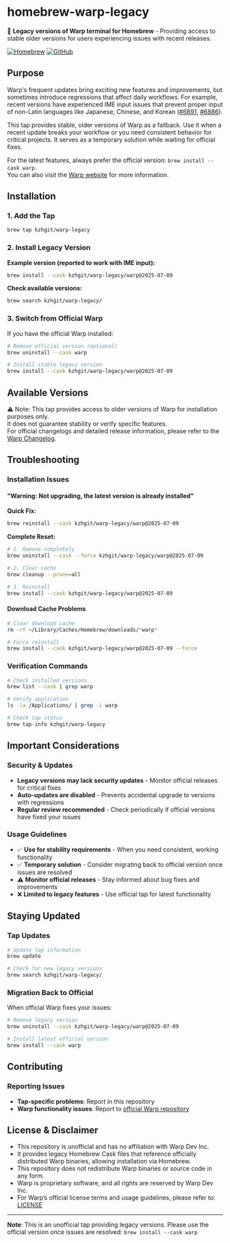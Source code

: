 # homebrew-warp-legacy

🍺 **Legacy versions of Warp terminal for Homebrew** - Providing access to stable older versions for users experiencing issues with recent releases.

[![Homebrew](https://img.shields.io/badge/Homebrew-tap-orange.svg)](https://brew.sh/)
[![GitHub](https://img.shields.io/badge/GitHub-kzhgit/homebrew--warp--legacy-blue.svg)](https://github.com/kzhgit/homebrew-warp-legacy)

## Purpose

Warp's frequent updates bring exciting new features and improvements, but sometimes introduce regressions that affect daily workflows. For example, recent versions have experienced IME input issues that prevent proper input of non-Latin languages like Japanese, Chinese, and Korean ([#6891](https://github.com/warpdotdev/Warp/issues/6891), [#6886](https://github.com/warpdotdev/Warp/issues/6886)).

This tap provides stable, older versions of Warp as a fallback. Use it when a recent update breaks your workflow or you need consistent behavior for critical projects. It serves as a temporary solution while waiting for official fixes.

For the latest features, always prefer the official version: `brew install --cask warp`.  
You can also visit the [Warp website](https://www.warp.dev/) for more information.

## Installation

### 1. Add the Tap

```bash
brew tap kzhgit/warp-legacy
```

### 2. Install Legacy Version

**Example version (reported to work with IME input):**
```bash
brew install --cask kzhgit/warp-legacy/warp@2025-07-09
```

**Check available versions:**
```bash
brew search kzhgit/warp-legacy/
```

### 3. Switch from Official Warp

If you have the official Warp installed:

```bash
# Remove official version (optional)
brew uninstall --cask warp

# Install stable legacy version
brew install --cask kzhgit/warp-legacy/warp@2025-07-09
```

## Available Versions

⚠️ Note: This tap provides access to older versions of Warp for installation purposes only.  
It does not guarantee stability or verify specific features.  
For official changelogs and detailed release information, please refer to the [Warp Changelog](https://docs.warp.dev/getting-started/changelog).

## Troubleshooting

### Installation Issues

#### "Warning: Not upgrading, the latest version is already installed"

**Quick Fix:**
```bash
brew reinstall --cask kzhgit/warp-legacy/warp@2025-07-09
```

**Complete Reset:**
```bash
# 1. Remove completely
brew uninstall --cask --force kzhgit/warp-legacy/warp@2025-07-09

# 2. Clear cache
brew cleanup --prune=all

# 3. Reinstall
brew install --cask kzhgit/warp-legacy/warp@2025-07-09
```

#### Download Cache Problems

```bash
# Clear download cache
rm -rf ~/Library/Caches/Homebrew/downloads/*warp*

# Force reinstall
brew install --cask kzhgit/warp-legacy/warp@2025-07-09 --force
```

### Verification Commands

```bash
# Check installed versions
brew list --cask | grep warp

# Verify application
ls -la /Applications/ | grep -i warp

# Check tap status
brew tap-info kzhgit/warp-legacy
```

## Important Considerations

### Security & Updates

- **Legacy versions may lack security updates** - Monitor official releases for critical fixes
- **Auto-updates are disabled** - Prevents accidental upgrade to versions with regressions
- **Regular review recommended** - Check periodically if official versions have fixed your issues

### Usage Guidelines

- ✅ **Use for stability requirements** - When you need consistent, working functionality
- ✅ **Temporary solution** - Consider migrating back to official version once issues are resolved
- ⚠️ **Monitor official releases** - Stay informed about bug fixes and improvements
- ❌ **Limited to legacy features** - Use official tap for latest functionality

## Staying Updated

### Tap Updates

```bash
# Update tap information
brew update

# Check for new legacy versions
brew search kzhgit/warp-legacy/
```

### Migration Back to Official

When official Warp fixes your issues:

```bash
# Remove legacy version
brew uninstall --cask kzhgit/warp-legacy/warp@2025-07-09

# Install latest official version
brew install --cask warp
```

## Contributing

### Reporting Issues

- **Tap-specific problems**: Report in this repository
- **Warp functionality issues**: Report to [official Warp repository](https://github.com/warpdotdev/Warp/issues)

## License & Disclaimer

- This repository is unofficial and has no affiliation with Warp Dev Inc.
- It provides legacy Homebrew Cask files that reference officially distributed Warp binaries, allowing installation via Homebrew.
- This repository does not redistribute Warp binaries or source code in any form.
- Warp is proprietary software, and all rights are reserved by Warp Dev Inc.
- For Warp’s official license terms and usage guidelines, please refer to: [LICENSE](https://github.com/warpdotdev/Warp/blob/main/LICENSE)

---

**Note**: This is an unofficial tap providing legacy versions. Please use the official version once issues are resolved: `brew install --cask warp`
